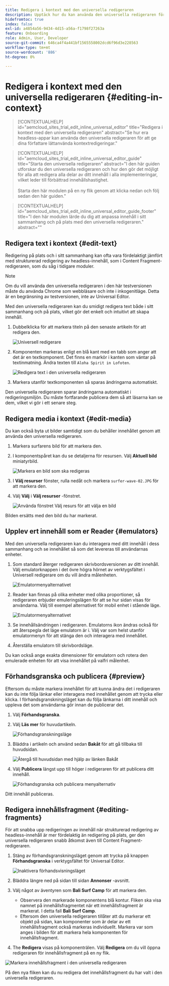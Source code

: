 ```yaml
---
title: Redigera i kontext med den universella redigeraren
description: Upptäck hur du kan använda den universella redigeraren för att redigera olika delar av innehållet på plats och i sitt sammanhang i alla implementeringar.
hidefromtoc: true
index: false
exl-id: a4854a56-9434-4d15-a56a-f1798f27263a
feature: Onboarding
role: Admin, User, Developer
source-git-commit: 646ca4f4a441bf1565558002dcd6f96d3e228563
workflow-type: tm+mt
source-wordcount: '886'
ht-degree: 0%

---
```



# Redigera i kontext med den universella redigeraren {#editing-in-context}

>[!CONTEXTUALHELP]
>id="aemcloud_sites_trial_edit_inline_universal_editor"
>title="Redigera i kontext med den universella redigeraren"
>abstract="Se hur era headless-appar kan använda den universella redigeraren för att ge dina författare lättanvända kontextredigeringar."

>[!CONTEXTUALHELP]
>id="aemcloud_sites_trial_edit_inline_universal_editor_guide"
>title="Starta den universella redigeraren"
>abstract="I den här guiden utforskar du den universella redigeraren och hur den gör det möjligt för alla att redigera alla delar av ditt innehåll i alla implementeringar, vilket leder till förbättrad innehållshastighet.<br><br>Starta den här modulen på en ny flik genom att klicka nedan och följ sedan den här guiden."

>[!CONTEXTUALHELP]
>id="aemcloud_sites_trial_edit_inline_universal_editor_guide_footer"
>title="I den här modulen lärde du dig att anpassa innehåll i sitt sammanhang och på plats med den universella redigeraren."
>abstract=""

## Redigera text i kontext {#edit-text}

Redigering på plats och i sitt sammanhang kan ofta vara fördelaktigt jämfört med strukturerad redigering av headless-innehåll, som i Content Fragment-redigeraren, som du såg i tidigare moduler.

>[!NOTE]
>
>Om du vill använda den universella redigeraren i den här testversionen måste du använda Chrome som webbläsare och inte i inkogenitläge. Detta är en begränsning av testversionen, inte av Universal Editor.

Med den universella redigeraren kan du smidigt redigera text både i sitt sammanhang och på plats, vilket gör det enkelt och intuitivt att skapa innehåll.

1. Dubbelklicka för att markera titeln på den senaste artikeln för att redigera den.

   ![Universell redigerare](assets/do-not-localize/ue-component-mode.png)

1. Komponenten markeras enligt en blå kant med en tabb som anger att det är en textkomponent. Det finns en markör i kanten som väntar på textinmatning. Ändra texten till `Aloha Spirit in Lofoten`.

   ![Redigera text i den universella redigeraren](assets/do-not-localize/ue-edit-text-2.png)

1. Markera utanför textkomponenten så sparas ändringarna automatiskt.

Den universella redigeraren sparar ändringarna automatiskt i redigeringsmiljön. Du måste fortfarande publicera dem så att läsarna kan se dem, vilket vi gör i ett senare steg.

## Redigera media i kontext {#edit-media}

Du kan också byta ut bilder samtidigt som du behåller innehållet genom att använda den universella redigeraren.

1. Markera surfarens bild för att markera den.

1. I komponentspåret kan du se detaljerna för resursen. Välj **Aktuell bild** miniatyrbild.

   ![Markera en bild som ska redigeras](assets/do-not-localize/ue-edit-media.png)

1. I **Välj resurser** fönster, rulla nedåt och markera `surfer-wave-02.JPG` för att markera den.

1. Välj **Välj** i **Välj resurser** -fönstret.

   ![Använda fönstret Välj resurs för att välja en bild](assets/do-not-localize/ue-select-asset.png)

Bilden ersätts med den bild du har markerat.

## Upplev ert innehåll som er Reader {#emulators}

Med den universella redigeraren kan du interagera med ditt innehåll i dess sammanhang och se innehållet så som det levereras till användarnas enheter.

1. Som standard återger redigeraren skrivbordsversionen av ditt innehåll. Välj emulatorknappen i det övre högra hörnet av verktygsfältet i Universell redigerare om du vill ändra målenheten.

   ![Emulatormenyalternativet](assets/do-not-localize/ue-emulator-1.png)

1. Reader kan finnas på olika enheter med olika proportioner, så redigeraren erbjuder emuleringslägen för att se hur sidan visas för användarna. Välj till exempel alternativet för mobil enhet i stående läge.

   ![Emulatormenyalternativet](assets/do-not-localize/ue-emulator-2.png)

1. Se innehållsändringen i redigeraren. Emulatorns ikon ändras också för att återspegla det läge emulatorn är i. Välj var som helst utanför emulatormenyn för att stänga den och interagera med innehållet.

1. Återställa emulatorn till skrivbordsläge.

Du kan också ange exakta dimensioner för emulatorn och rotera den emulerade enheten för att visa innehållet på valfri målenhet.

## Förhandsgranska och publicera {#preview}

Eftersom du måste markera innehållet för att kunna ändra det i redigeraren kan du inte följa länkar eller interagera med innehållet genom att trycka eller klicka. I förhandsgranskningsläget kan du följa länkarna i ditt innehåll och uppleva det som användarna gör innan de publicerar det.

1. Välj **Förhandsgranska**.

1. Välj **Läs mer** för huvudartikeln.

   ![Förhandsgranskningsläge](assets/do-not-localize/ue-preview-publish-1.png)

1. Bläddra i artikeln och använd sedan **Bakåt** för att gå tillbaka till huvudsidan.

   ![Återgå till huvudsidan med hjälp av länken Bakåt](assets/do-not-localize/ue-preview-publish-3.png)

1. Välj **Publicera** längst upp till höger i redigeraren för att publicera ditt innehåll.

   ![Förhandsgranska och publicera menyalternativ](assets/do-not-localize/ue-preview-publish-4.png)

Ditt innehåll publiceras.

## Redigera innehållsfragment {#editing-fragments}

För att snabba upp redigeringen av innehåll när strukturerad redigering av headless-innehåll är mer fördelaktig än redigering på plats, ger den universella redigeraren snabb åtkomst även till Content Fragment-redigeraren.

1. Stäng av förhandsgranskningsläget genom att trycka på knappen **Förhandsgranska** i verktygsfältet för Universal Editor.

   ![Inaktivera förhandsvisningsläget](assets/do-not-localize/ue-toggle-off-preview.png)

1. Bläddra längre ned på sidan till sidan **Annonser** -avsnitt.

1. Välj något av äventyren som **Bali Surf Camp** för att markera den.

   * Observera den markerade komponentens blå kontur. Fliken ska visa namnet på innehållsfragmentet när ett innehållsfragment är markerat. I detta fall **Bali Surf Camp**.
   * Eftersom den universella redigeraren tillåter att du markerar ett objekt på sidan, kan komponenter som är delar av ett innehållsfragment också markeras individuellt. Markera var som anges i bilden för att markera hela komponenten för innehållsfragment.

1. The **Redigera** visas på komponenträlen. Välj **Redigera** om du vill öppna redigeraren för innehållsfragment på en ny flik.

![Markera innehållsfragment i den universella redigeraren](assets/do-not-localize/ue-content-fragments.png)

På den nya fliken kan du nu redigera det innehållsfragment du har valt i den universella redigeraren.

